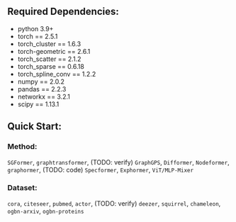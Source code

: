 

## Required Dependencies:
- python 3.9+
- torch == 2.5.1
- torch_cluster == 1.6.3
- torch-geometric == 2.6.1
- torch_scatter == 2.1.2
- torch_sparse == 0.6.18
- torch_spline_conv == 1.2.2
- numpy == 2.0.2
- pandas == 2.2.3
- networkx == 3.2.1
- scipy == 1.13.1

## Quick Start:

### Method:
`SGFormer`, `graphtransformer`, 
(TODO: verify) `GraphGPS`, `Difformer`, `Nodeformer`, `graphormer`, 
(TODO: code) `Specformer`, `Exphormer`, `ViT/MLP-Mixer`
### Dataset:
`cora`, `citeseer`, `pubmed`, `actor`, 
(TODO: verify) `deezer`, `squirrel`, `chameleon`, `ogbn-arxiv`, `ogbn-proteins`
